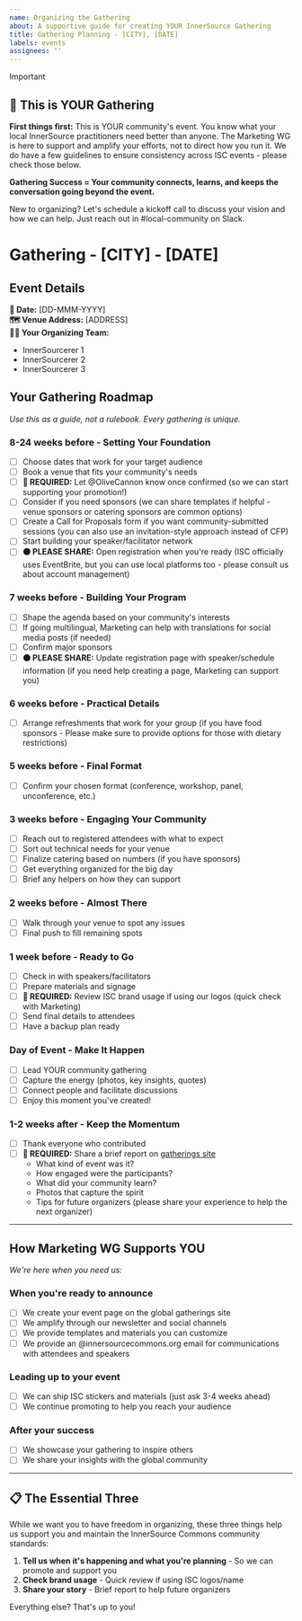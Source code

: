```yaml
---
name: Organizing the Gathering
about: A supportive guide for creating YOUR InnerSource Gathering
title: Gathering Planning - [CITY], [DATE]
labels: events
assignees: ''
---
```


> [!IMPORTANT]
> ## 🤝 This is YOUR Gathering
>
> **First things first:** This is YOUR community's event. You know what your local InnerSource practitioners need better than anyone. The Marketing WG is here to support and amplify your efforts, not to direct how you run it. We do have a few guidelines to ensure consistency across ISC events - please check those below.
>
> **Gathering Success = Your community connects, learns, and keeps the conversation going beyond the event.**
>
> New to organizing? Let's schedule a kickoff call to discuss your vision and how we can help. Just reach out in #local-community on Slack.

# Gathering - [CITY] - [DATE]

## Event Details
**📆 Date:** [DD-MMM-YYYY]  
**🗺 Venue Address:** [ADDRESS]  
**🧙‍♀️ Your Organizing Team:**
 - InnerSourcerer 1
 - InnerSourcerer 2 
 - InnerSourcerer 3

## Your Gathering Roadmap

*Use this as a guide, not a rulebook. Every gathering is unique.*

### 8-24 weeks before - Setting Your Foundation

- [ ] Choose dates that work for your target audience
- [ ] Book a venue that fits your community's needs
- [ ] **🔴 REQUIRED:** Let @OliveCannon know once confirmed (so we can start supporting your promotion!)
- [ ] Consider if you need sponsors (we can share templates if helpful - venue sponsors or catering sponsors are common options)
- [ ] Create a Call for Proposals form if you want community-submitted sessions (you can also use an invitation-style approach instead of CFP)
- [ ] Start building your speaker/facilitator network
- [ ] **🟠 PLEASE SHARE:** Open registration when you're ready (ISC officially uses EventBrite, but you can use local platforms too - please consult us about account management)

### 7 weeks before - Building Your Program

- [ ] Shape the agenda based on your community's interests
- [ ] If going multilingual, Marketing can help with translations for social media posts (if needed)
- [ ] Confirm major sponsors
- [ ] **🟠 PLEASE SHARE:** Update registration page with speaker/schedule information (if you need help creating a page, Marketing can support you)

### 6 weeks before - Practical Details

- [ ] Arrange refreshments that work for your group (if you have food sponsors - Please make sure to provide options for those with dietary restrictions)

### 5 weeks before - Final Format

- [ ] Confirm your chosen format (conference, workshop, panel, unconference, etc.)

### 3 weeks before - Engaging Your Community

- [ ] Reach out to registered attendees with what to expect
- [ ] Sort out technical needs for your venue
- [ ] Finalize catering based on numbers (if you have sponsors) 
- [ ] Get everything organized for the big day
- [ ] Brief any helpers on how they can support

### 2 weeks before - Almost There

- [ ] Walk through your venue to spot any issues
- [ ] Final push to fill remaining spots

### 1 week before - Ready to Go

- [ ] Check in with speakers/facilitators
- [ ] Prepare materials and signage
- [ ] **🔴 REQUIRED:** Review ISC brand usage if using our logos (quick check with Marketing)
- [ ] Send final details to attendees
- [ ] Have a backup plan ready

### Day of Event - Make It Happen

- [ ] Lead YOUR community gathering
- [ ] Capture the energy (photos, key insights, quotes)
- [ ] Connect people and facilitate discussions
- [ ] Enjoy this moment you've created!

### 1-2 weeks after - Keep the Momentum

- [ ] Thank everyone who contributed
- [ ] **🔴 REQUIRED:** Share a brief report on [gatherings site](https://gatherings.innersourcecommons.org/reports/)
  - What kind of event was it?
  - How engaged were the participants?
  - What did your community learn?
  - Photos that capture the spirit
  - Tips for future organizers (please share your experience to help the next organizer)

---

## How Marketing WG Supports YOU

*We're here when you need us:*

### When you're ready to announce
- [ ] We create your event page on the global gatherings site
- [ ] We amplify through our newsletter and social channels
- [ ] We provide templates and materials you can customize
- [ ] We provide an @innersourcecommons.org email for communications with attendees and speakers

### Leading up to your event
- [ ] We can ship ISC stickers and materials (just ask 3-4 weeks ahead)
- [ ] We continue promoting to help you reach your audience

### After your success
- [ ] We showcase your gathering to inspire others
- [ ] We share your insights with the global community

---

## 📋 The Essential Three

While we want you to have freedom in organizing, these three things help us support you and maintain the InnerSource Commons community standards:

1. **Tell us when it's happening and what you're planning** - So we can promote and support you
2. **Check brand usage** - Quick review if using ISC logos/name
3. **Share your story** - Brief report to help future organizers

Everything else? That's up to you!

